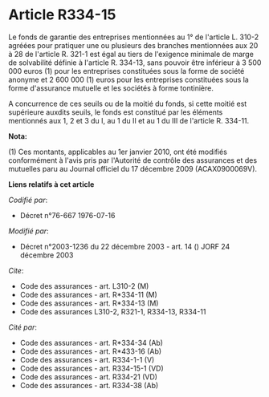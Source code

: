 # Article R334-15

Le fonds de garantie des entreprises mentionnées au 1° de l'article L. 310-2 agréées pour pratiquer une ou plusieurs des
branches mentionnées aux 20 à 28 de l'article R. 321-1 est égal au tiers de l'exigence minimale de marge de solvabilité
définie à l'article R. 334-13, sans pouvoir être inférieur à 3 500 000 euros (1) pour les entreprises constituées sous la
forme de société anonyme et 2 600 000  (1) euros pour les entreprises constituées sous la forme d'assurance mutuelle et les
sociétés à forme tontinière.

A concurrence de ces seuils ou de la moitié du fonds, si cette moitié est supérieure auxdits seuils, le fonds est constitué
par les éléments mentionnés aux 1, 2 et 3 du I, au 1 du II et au 1 du III de l'article R. 334-11.

**Nota:**

(1) Ces montants, applicables au 1er janvier 2010, ont été modifiés conformément à l'avis pris par l'Autorité de contrôle des
assurances et des mutuelles paru au Journal officiel du 17 décembre 2009 (ACAX0900069V).

**Liens relatifs à cet article**

_Codifié par_:

  - Décret n°76-667 1976-07-16

_Modifié par_:

  - Décret n°2003-1236 du 22 décembre 2003 - art. 14 () JORF 24 décembre 2003

_Cite_:

  - Code des assurances - art. L310-2 (M)
  - Code des assurances - art. R*334-11 (M)
  - Code des assurances - art. R*334-13 (M)
  - Code des assurances L310-2, R321-1, R334-13, R334-11

_Cité par_:

  - Code des assurances - art. R*334-34 (Ab)
  - Code des assurances - art. R*433-16 (Ab)
  - Code des assurances - art. R334-1-1 (V)
  - Code des assurances - art. R334-15-1 (VD)
  - Code des assurances - art. R334-21 (VD)
  - Code des assurances - art. R334-38 (Ab)
